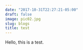 ```yaml
---
date: "2017-10-31T22:27:21-05:00"
draft: false
image: pic02.jpg
slug: blogs
title: test
---
```

Hello, this is a test.